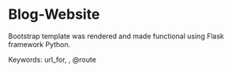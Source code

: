 # Blog-Website
Bootstrap template was rendered and made functional using Flask framework Python. 

Keywords:
url_for, <variable>, @route

